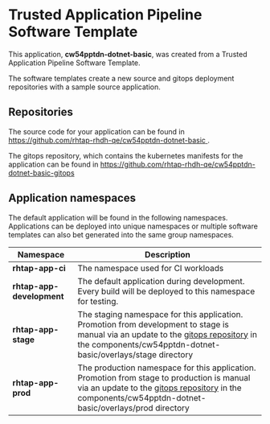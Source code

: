 # Trusted Application Pipeline Software Template

This application, **cw54pptdn-dotnet-basic**, was created from a Trusted Application Pipeline Software Template.

The software templates create a new source and gitops deployment repositories with a sample source application. 

## Repositories

The source code for your application can be found in [https://github.com/rhtap-rhdh-qe/cw54pptdn-dotnet-basic ](https://github.com/rhtap-rhdh-qe/cw54pptdn-dotnet-basic ).
 
The gitops repository, which contains the kubernetes manifests for the application can be found in 
[https://github.com/rhtap-rhdh-qe/cw54pptdn-dotnet-basic-gitops ](https://github.com/rhtap-rhdh-qe/cw54pptdn-dotnet-basic-gitops ) 

## Application namespaces 

The default application will be found in the following namespaces. Applications can be deployed into unique namespaces or multiple software templates can also bet generated into the same group namespaces.  

|  Namespace   |  Description   |  
| -------- | -------- |
| **rhtap-app-ci** | The namespace used for CI workloads |
| **rhtap-app-development** | The default application during development. Every build will be deployed to this namespace for testing. |
| **rhtap-app-stage** | The staging namespace for this application. Promotion from development to stage is manual via an update to the [gitops repository](https://github.com/rhtap-rhdh-qe/cw54pptdn-dotnet-basic-gitops ) in the components/cw54pptdn-dotnet-basic/overlays/stage directory |
| **rhtap-app-prod** | The production namespace for this application. Promotion from stage to production is manual via an update to the [gitops repository](https://github.com/rhtap-rhdh-qe/cw54pptdn-dotnet-basic-gitops ) in the components/cw54pptdn-dotnet-basic/overlays/prod directory |
